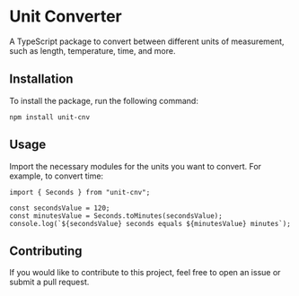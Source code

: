 # Unit Converter

A TypeScript package to convert between different units of measurement, such as length, temperature, time, and more.

## Installation

To install the package, run the following command:

```
npm install unit-cnv
```

## Usage

Import the necessary modules for the units you want to convert. For example, to convert time:

```
import { Seconds } from "unit-cnv";

const secondsValue = 120;
const minutesValue = Seconds.toMinutes(secondsValue);
console.log(`${secondsValue} seconds equals ${minutesValue} minutes`);
```

## Contributing

If you would like to contribute to this project, feel free to open an issue or submit a pull request.
